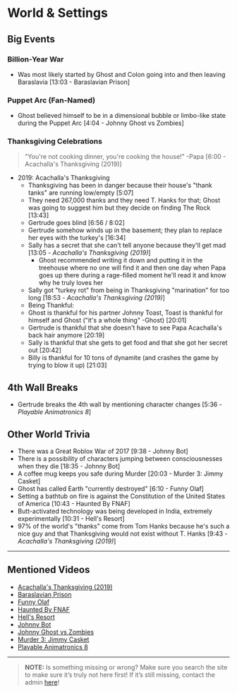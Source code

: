 # World & Settings


## Big Events

### Billion-Year War
- Was most likely started by Ghost and Colon going into and then leaving Baraslavia [13:03 - Baraslavian Prison]

### Puppet Arc \(Fan-Named)
- Ghost believed himself to be in a dimensional bubble or limbo-like state during the Puppet Arc [4:04 - Johnny Ghost vs Zombies]

### Thanksgiving Celebrations
> "You're not cooking dinner, you're cooking the house!" -Papa [6:00 - Acachalla's Thanksgiving (2019)]
- 2019: Acachalla's Thanksgiving
  - Thanksgiving has been in danger because their house's "thank tanks" are running low/empty \[5:07]
   - They need 267,000 thanks and they need T. Hanks for that; Ghost was going to suggest him but they decide on finding The Rock \[13:43]
  - Gertrude goes blind \[6:56 / 8:02]
   - Gertrude somehow winds up in the basement; they plan to replace her eyes with the turkey's [16:34]
  - Sally has a secret that she can't tell anyone because they'll get mad [13:05 - *Acachalla's Thanksgiving (2019)*]
    - Ghost recommended writing it down and putting it in the treehouse where no one will find it and then one day when Papa goes up there during a rage-filled moment he'll read it and know why he truly loves her
  - Sally got "turkey rot" from being in Thanksgiving "marination" for too long [18:53 - *Acachalla's Thanksgiving (2019)*]
  - Being Thankful:
   - Ghost is thankful for his partner Johnny Toast, Toast is thankful for himself and Ghost \("it's a whole thing" -Ghost) \[20:01]
   - Gertrude is thankful that she doesn't have to see Papa Acachalla's back hair anymore \[20:19]
   - Sally is thankful that she gets to get food and that she got her secret out [20:42]
   - Billy is thankful for 10 tons of dynamite \(and crashes the game by trying to blow it up) \[21:03]

## 4th Wall Breaks
- Gertrude breaks the 4th wall by mentioning character changes [5:36 - *Playable Animatronics 8*]

## Other World Trivia
- There was a Great Roblox War of 2017 [9:38 - Johnny Bot]
- There is a possibility of characters jumping between consciousnesses when they die [18:35 - Johnny Bot]
- A coffee mug keeps you safe during Murder [20:03 - Murder 3: Jimmy Casket]
- Ghost has called Earth "currently destroyed" [6:10 - Funny Olaf]
- Setting a bathtub on fire is against the Constitution of the United States of America [10:43 - Haunted By FNAF]
- Butt-activated technology was being developed in India, extremely experimentally [10:31 - Hell's Resort]
- 97% of the world's "thanks" come from Tom Hanks because he's such a nice guy and that Thanksgiving would not exist without T. Hanks [9:43 - *Acachalla's Thanksgiving (2019)*]

----
## Mentioned Videos
- [Acachalla's Thanksgiving \(2019)]()
- [Baraslavian Prison]()
- [Funny Olaf]()
- [Haunted By FNAF]()
- [Hell's Resort]()
- [Johnny Bot]()
- [Johnny Ghost vs Zombies]()
- [Murder 3: Jimmy Casket]()
- [Playable Animatronics 8]()

----

> **NOTE:** Is something missing or wrong? Make sure you search the site to make sure it’s truly not here first! If it’s still missing, contact the admin [here](chapter_2.html)!